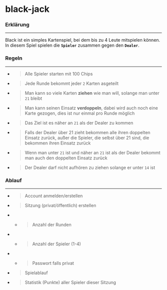 # black-jack

### Erklärung
---
Black ist ein simples Kartenspiel, bei dem bis zu 4 Leute mitspielen können.
In diesem Spiel spielen die **`Spieler`** zusammen gegen den **`Dealer`**.

### Regeln
---
- > Alle Spieler starten mit 100 Chips
- > Jede Runde bekommt jeder `2` Karten asgeteilt
- > Man kann so viele Karten __ziehen__ wie man will, solange man unter `21` bleibt
- > Man kann seinen Einsatz __verdoppeln__, dabei wird auch noch eine Karte gezogen, dies ist nur einmal pro Runde möglich 
- > Das Ziel ist es näher an `21` als der Dealer zu kommen
- > Falls der Dealer über 21 zieht bekommen alle ihren doppelten Einsatz   zurück, außer die Spieler, die selbst über 21 sind, die bekommen ihren Einsatz zurück
- > Wenn man unter `21` ist und näher an `21` ist als der Dealer bekommt man auch den doppelten Einsatz zurück
- > Der Dealer darf nicht aufhören zu ziehen solange er unter `14` ist

### Ablauf
---
- > Account anmelden/erstellen
- > Sitzung (privat/öffentlich) erstellen
- - > Anzahl der Runden
- - > Anzahl der Spieler (1-4)
- - > Passwort falls privat
- > Spielablauf 
- > Statistik (Punkte) aller Spieler dieser Sitzung

